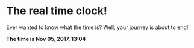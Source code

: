 # The real time clock!

Ever wanted to know what the time is? Well, your journey is about to end!

**The time is Nov 05, 2017, 13:04**